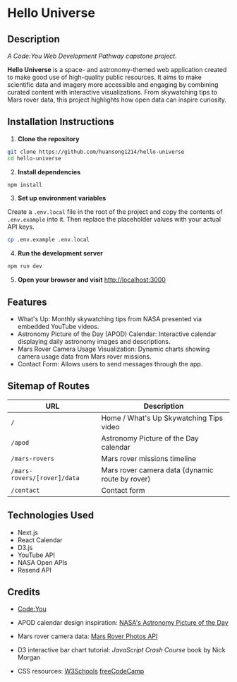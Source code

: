 # Hello Universe

## Description

*A Code:You Web Development Pathway capstone project.*

**Hello Universe** is a space- and astronomy-themed web application created to make good use of high-quality public resources. It aims to make scientific data and imagery more accessible and engaging by combining curated content with interactive visualizations. From skywatching tips to Mars rover data, this project highlights how open data can inspire curiosity.

## Installation Instructions

1. **Clone the repository**
```bash
git clone https://github.com/huansong1214/hello-universe
cd hello-universe
```

2. **Install dependencies**
```bash
npm install
```

3. **Set up environment variables**

Create a `.env.local` file in the root of the project and copy the contents of `.env.example` into it. Then replace the placeholder values with your actual API keys.

```bash
cp .env.example .env.local
```

4. **Run the development server**

```bash
npm run dev
```

5. **Open your browser and visit** [http://localhost:3000](http://localhost:3000)

## Features

- What's Up: Monthly skywatching tips from NASA presented via embedded YouTube videos.
- Astronomy Picture of the Day (APOD) Calendar: Interactive calendar displaying daily astronomy images and descriptions.
- Mars Rover Camera Usage Visualization: Dynamic charts showing camera usage data from Mars rover missions.
- Contact Form: Allows users to send messages through the app.

## Sitemap of Routes

| URL                         | Description                                    |
|-----------------------------|------------------------------------------------|
| `/`                         | Home / What's Up Skywatching Tips video        |
| `/apod`                     | Astronomy Picture of the Day calendar          |
| `/mars-rovers`              | Mars rover missions timeline                   |
| `/mars-rovers/[rover]/data` | Mars rover camera data (dynamic route by rover)|
| `/contact`                  | Contact form                                   |

## Technologies Used

- Next.js
- React Calendar
- D3.js
- YouTube API
- NASA Open APIs
- Resend API

## Credits

- [Code:You](https://code-you.org)

- APOD calendar design inspiration:
  [NASA's Astronomy Picture of the Day](https://lizkalter.github.io/nasa-apod-calendar/)

- Mars rover camera data:
  [Mars Rover Photos API](https://mars-photos.herokuapp.com)

- D3 interactive bar chart tutorial:
  *JavaScript Crash Course* book by Nick Morgan

- CSS resources:
  [W3Schools](https://www.w3schools.com)
  [freeCodeCamp](https://www.freecodecamp.org)